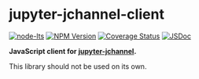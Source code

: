 jupyter-jchannel-client
=======================

[![node-lts](https://img.shields.io/node/v-lts/jupyter-jchannel-client)](https://nodejs.org/en/about/previous-releases)
[![NPM Version](https://img.shields.io/npm/v/jupyter-jchannel-client)](https://www.npmjs.com/package/jupyter-jchannel-client)
[![Coverage Status](https://coveralls.io/repos/github/hashiprobr/jupyter-jchannel-client/badge.svg)](https://coveralls.io/github/hashiprobr/jupyter-jchannel-client)
[![JSDoc](https://img.shields.io/badge/docs-reference-blue)](https://hashiprobr.github.io/jupyter-jchannel-client)

**JavaScript client for
[jupyter-jchannel](https://github.com/hashiprobr/jupyter-jchannel).**

This library should not be used on its own.
